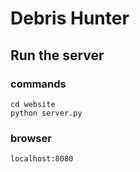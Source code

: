 # Debris Hunter

## Run the server
### commands
```
cd website
python server.py
```
### browser
```
localhost:8080
```